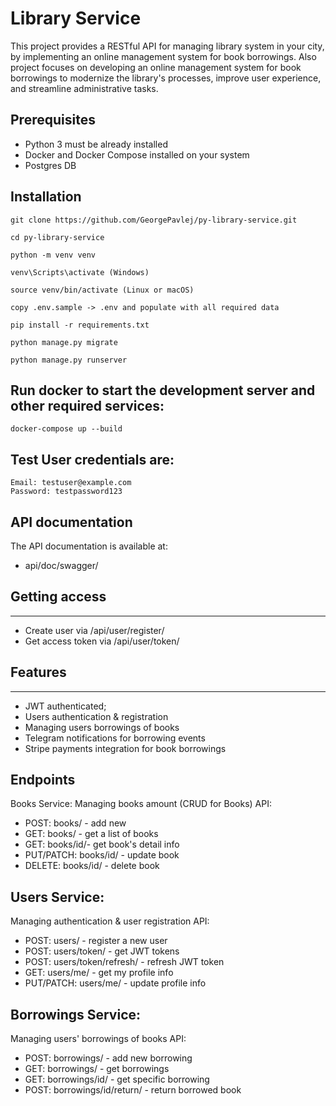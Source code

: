 # Library Service
This project provides a RESTful API for managing library system in your city, by implementing an online management system for book borrowings. Also project focuses on developing an online management system for book borrowings to modernize the library's processes, improve user experience, and streamline administrative tasks.


## Prerequisites
- Python 3 must be already installed
- Docker and Docker Compose installed on your system
- Postgres DB

## Installation

```shell
git clone https://github.com/GeorgePavlej/py-library-service.git
```

```shell
cd py-library-service
```

```shell
python -m venv venv
```
```shell
venv\Scripts\activate (Windows)
```
```shell
source venv/bin/activate (Linux or macOS)
```

```shell
copy .env.sample -> .env and populate with all required data
```

```shell
pip install -r requirements.txt
```

```shell
python manage.py migrate
```

```shell
python manage.py runserver
```

## Run docker to start the development server and other required services:

```shell
docker-compose up --build
```

## Test User credentials are:
    Email: testuser@example.com
    Password: testpassword123

## API documentation

The API documentation is available at:
- api/doc/swagger/

## Getting access
<hr>

- Create user via /api/user/register/
- Get access token via /api/user/token/

## Features
<hr>

- JWT authenticated;
- Users authentication & registration
- Managing users borrowings of books
- Telegram notifications for borrowing events
- Stripe payments integration for book borrowings

## Endpoints
Books Service:
Managing books amount (CRUD for Books)
API:
- POST: books/ - add new
- GET:  books/ - get a list of books
- GET:  books/id/- get book's detail info
- PUT/PATCH: books/id/ - update book
- DELETE: books/id/ - delete book

## Users Service:
Managing authentication & user registration
API:
- POST: users/ - register a new user
- POST: users/token/ - get JWT tokens
- POST: users/token/refresh/ - refresh JWT token
- GET:  users/me/ - get my profile info
- PUT/PATCH: users/me/ - update profile info

## Borrowings Service:
Managing users' borrowings of books
API:
- POST: borrowings/ - add new borrowing
- GET:  borrowings/  - get borrowings
- GET:  borrowings/id/ - get specific borrowing
- POST: borrowings/id/return/ - return borrowed book